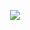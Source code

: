 <p align=center>
    <img src="https://static.wikia.nocookie.net/cuphead/images/b/ba/Cup_intro.gif/revision/latest/scale-to-width-down/94?cb=20181025144552">
</p>

<!--
- 🔭 I’m currently working on ...
- 🌱 I’m currently learning ...
- 👯 I’m looking to collaborate on ...
- 🤔 I’m looking for help with ...
- 💬 Ask me about ...
- 📫 How to reach me: ...
- 😄 Pronouns: ...
- ⚡ Fun fact: ...
-->
